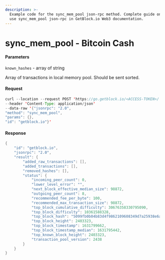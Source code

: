 ```yaml
---
description: >-
  Example code for the sync_mem_pool json-rpc method. Сomplete guide on how to
  use sync_mem_pool json-rpc in GetBlock.io Web3 documentation.
---
```


# sync\_mem\_pool - Bitcoin Cash

#### Parameters

`known_hashes` - array of string

Array of transactions in local memory pool. Should be sent sorted.

#### Request

```java
curl --location --request POST 'https://go.getblock.io/<ACCESS-TOKEN>/' 
--header 'Content-Type: application/json' 
--data-raw '{"jsonrpc": "2.0",
"method": "sync_mem_pool",
"params": {},
"id": "getblock.io"}'
```

#### Response

```java
{
    "id": "getblock.io",
    "jsonrpc": "2.0",
    "result": {
        "added_raw_transactions": [],
        "added_transactions": [],
        "removed_hashes": [],
        "status": {
            "incoming_peer_count": 0,
            "lower_level_error": "",
            "next_block_effective_median_size": 98872,
            "outgoing_peer_count": 8,
            "recommended_fee_per_byte": 100,
            "recommended_max_transaction_size": 98872,
            "top_block_cumulative_difficulty": 30676358330795090,
            "top_block_difficulty": 10361588328,
            "top_block_hash": "5099fb0b04b83d4f9862109608349d7a25938e6aa00b509366848589fe69917a",
            "top_block_height": 2403323,
            "top_block_timestamp": 1631799662,
            "top_block_timestamp_median": 1631795442,
            "top_known_block_height": 2403323,
            "transaction_pool_version": 2438
        }
    }
}
```
